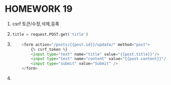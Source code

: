 # HOMEWORK 19

1. csrf 토큰/수정,삭제,등록

2. ```python
   title = request.POST.get('title')
   
   ```

3. ```python
       <form action="/posts/{{post.id}}/update/" method="post">
           {% csrf_token %}
           <input type="text" name="title" value="{{post.title}}"/>
           <input type="text" name="content" value="{{post.content}}"/>
           <input type="submit" value="Submit" />
       </form>
   ```

4. 